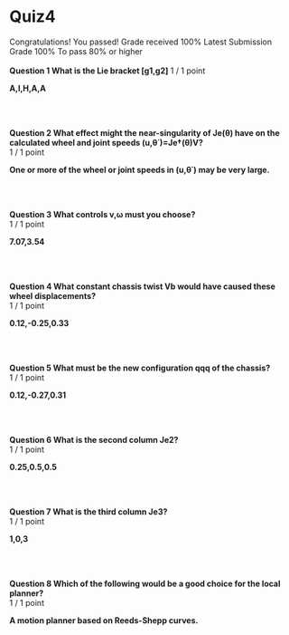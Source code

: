 # Quiz4
Congratulations! You passed!
Grade received 100%
Latest Submission Grade 100%
To pass 80% or higher
<br/>
<br/>
**Question 1 What is the Lie bracket [g1,g2]**
1 / 1 point    

**A,I,H,A,A**   

<br/>
<br/>

**Question 2 What effect might the near-singularity of Je(θ) have on the calculated wheel and joint speeds (u,θ˙)=Je†(θ)V?**    
1 / 1 point

**One or more of the wheel or joint speeds in (u,θ˙) may be very large.**
 
<br/>
<br/>

**Question 3 What controls v,ω must you choose?**    
1 / 1 point

**7.07,3.54**

<br/>
<br/>

**Question 4 What constant chassis twist Vb would have caused these wheel displacements?**    
1 / 1 point

**0.12,-0.25,0.33**
  
<br/>
<br/>

**Question 5 What must be the new configuration qqq of the chassis?**    
1 / 1 point

**0.12,-0.27,0.31**
 
<br/>
<br/>

**Question 6 What is the second column Je2?**    
1 / 1 point

**0.25,0.5,0.5**
 
<br/>
<br/>

**Question 7 What is the third column Je3?**    
1 / 1 point

**1,0,3**
 
<br/>
<br/>

**Question 8 Which of the following would be a good choice for the local planner?**    
1 / 1 point

**A motion planner based on Reeds-Shepp curves.**
 
<br/>
<br/>
